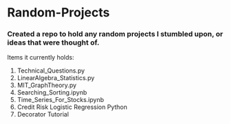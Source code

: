# Random-Projects

### Created a repo to hold any random projects I stumbled upon, or ideas that were thought of.

Items it currently holds:
  1) Technical_Questions.py
  2) LinearAlgebra_Statistics.py
  3) MIT_GraphTheory.py
  4) Searching_Sorting.ipynb
  5) Time_Series_For_Stocks.ipynb
  6) Credit Risk Logistic Regression Python
  7) Decorator Tutorial
